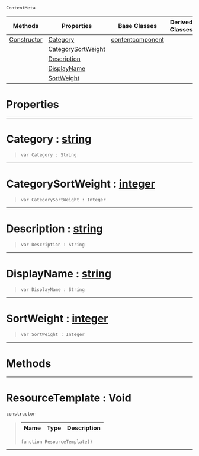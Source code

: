  `ContentMeta`

|Methods|Properties|Base Classes|Derived Classes|
|---|---|---|---|
|[ Constructor](https://github.com/ZilchEngine/ZilchDocs/blob/master/code_reference/class_reference/resourcetemplate.markdown#resourcetemplate-void)|[ Category](https://github.com/ZilchEngine/ZilchDocs/blob/master/code_reference/class_reference/resourcetemplate.markdown#category-zero-engine-doc)|[contentcomponent](https://github.com/ZilchEngine/ZilchDocs/blob/master/code_reference/class_reference/contentcomponent.markdown)| |
| |[ CategorySortWeight](https://github.com/ZilchEngine/ZilchDocs/blob/master/code_reference/class_reference/resourcetemplate.markdown#categorysortweight-zero)| | |
| |[ Description](https://github.com/ZilchEngine/ZilchDocs/blob/master/code_reference/class_reference/resourcetemplate.markdown#description-zero-engine)| | |
| |[ DisplayName](https://github.com/ZilchEngine/ZilchDocs/blob/master/code_reference/class_reference/resourcetemplate.markdown#displayname-zero-engine)| | |
| |[ SortWeight](https://github.com/ZilchEngine/ZilchDocs/blob/master/code_reference/class_reference/resourcetemplate.markdown#sortweight-zero-engine-d)| | |


 #  Properties


---  
 #  Category : [string](https://github.com/ZilchEngine/ZilchDocs/blob/master/code_reference/nada_base_types/string.markdown)

> 
> ``` lang=cpp, name=Nada
> var Category : String


---  
 #  CategorySortWeight : [integer](https://github.com/ZilchEngine/ZilchDocs/blob/master/code_reference/nada_base_types/integer.markdown)

> 
> ``` lang=cpp, name=Nada
> var CategorySortWeight : Integer


---  
 #  Description : [string](https://github.com/ZilchEngine/ZilchDocs/blob/master/code_reference/nada_base_types/string.markdown)

> 
> ``` lang=cpp, name=Nada
> var Description : String


---  
 #  DisplayName : [string](https://github.com/ZilchEngine/ZilchDocs/blob/master/code_reference/nada_base_types/string.markdown)

> 
> ``` lang=cpp, name=Nada
> var DisplayName : String


---  
 #  SortWeight : [integer](https://github.com/ZilchEngine/ZilchDocs/blob/master/code_reference/nada_base_types/integer.markdown)

> 
> ``` lang=cpp, name=Nada
> var SortWeight : Integer


---  
 #  Methods


---  
 #  ResourceTemplate : Void

 `constructor`

> 
> |Name|Type|Description|
> |---|---|---|
> ``` lang=cpp, name=Nada
> function ResourceTemplate()
> ``` 


---  
 

 